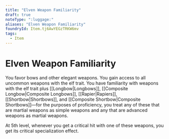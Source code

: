 ```yaml
---
title: "Elven Weapon Familiarity"
draft: true
noteType: ":luggage:"
aliases: "Elven Weapon Familiarity"
foundryId: Item.tj6AwYEGzTRKW6mv
tags:
  - Item
---
```


# Elven Weapon Familiarity

You favor bows and other elegant weapons. You gain access to all uncommon weapons with the elf trait. You have familiarity with weapons with the elf trait plus [[Longbow|Longbows]], [[Composite Longbow|Composite Longbows]], [[Rapier|Rapiers]], [[Shortbow|Shortbows]], and [[Composite Shortbow|Composite Shortbows]]—for the purposes of proficiency, you treat any of these that are martial weapons as simple weapons and any that are advanced weapons as martial weapons.

At 5th level, whenever you get a critical hit with one of these weapons, you get its critical specialization effect.
